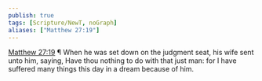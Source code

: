 ```yaml
---
publish: true
tags: [Scripture/NewT, noGraph]
aliases: ["Matthew 27:19"]
---
```

[Matthew 27:19](https://churchofjesuschrist.org/study/scriptures/nt/matt/27?lang=eng&id=p19#p19) ¶ When he was set down on the judgment seat, his wife sent unto him, saying, Have thou nothing to do with that just man: for I have suffered many things this day in a dream because of him.
